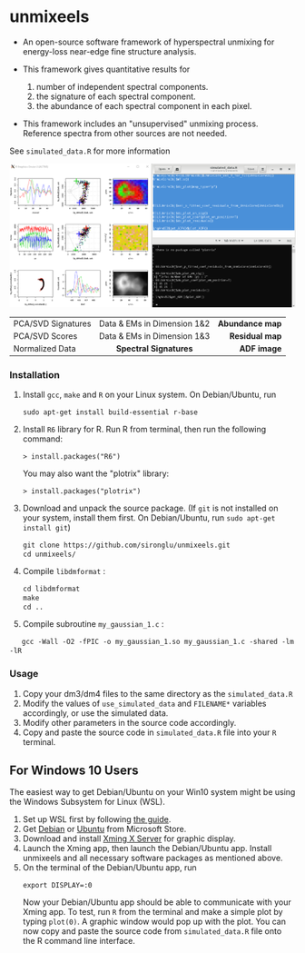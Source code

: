 unmixeels
===

* An open-source software framework of hyperspectral unmixing for energy-loss near-edge fine structure analysis. 

* This framework gives quantitative results for 
   1) number of independent spectral components. 
   2) the signature of each spectral component. 
   3) the abundance of each spectral component in each pixel. 

* This framework includes an "unsupervised" unmixing process. Reference spectra from other sources are not needed. 

See `simulated_data.R` for more information

![Screenshot](screenshot.png)

|          |               |       |
|----------|:-------------:|------:|
| PCA/SVD Signatures |  Data & EMs in Dimension 1&2 | **Abundance map** |
| PCA/SVD Scores |    Data & EMs in Dimension 1&3   | **Residual map** |
| Normalized Data | **Spectral Signatures** | **ADF image** |

### Installation

1. Install `gcc`, `make` and `R` on your Linux system. 
   On Debian/Ubuntu, run 
   ```
   sudo apt-get install build-essential r-base
   ```
2. Install `R6` library for R. 
   Run R from terminal, then run the following command:
   ```
   > install.packages("R6")
   ```
   You may also want the "plotrix" library: 
   ```
   > install.packages("plotrix")
   ```
2. Download and unpack the source package. (If `git` is not installed on your system, install them first. On Debian/Ubuntu, run `sudo apt-get install git`)
   ```
   git clone https://github.com/sironglu/unmixeels.git
   cd unmixeels/
   ```
3. Compile `libdmformat` :
   ```
   cd libdmformat 
   make 
   cd ..
   ```
4. Compile subroutine `my_gaussian_1.c` :
```
   gcc -Wall -O2 -fPIC -o my_gaussian_1.so my_gaussian_1.c -shared -lm -lR
```

### Usage

1. Copy your dm3/dm4 files to the same directory as the `simulated_data.R`
2. Modify the values of `use_simulated_data` and `FILENAME*` variables accordingly, or use the simulated data. 
3. Modify other parameters in the source code accordingly. 
4. Copy and paste the source code in `simulated_data.R` file into your `R` terminal. 

## For Windows 10 Users

The easiest way to get Debian/Ubuntu on your Win10 system might be using the Windows Subsystem for Linux (WSL). 
1. Set up WSL first by following [the guide](https://docs.microsoft.com/en-us/windows/wsl/install-win10).
2. Get [Debian](https://www.microsoft.com/en-us/p/debian/9msvkqc78pk6) or [Ubuntu](https://www.microsoft.com/en-us/p/ubuntu/9nblggh4msv6) from Microsoft Store. 
3. Download and install [Xming X Server](https://sourceforge.net/projects/xming) for graphic display. 
4. Launch the Xming app, then launch the Debian/Ubuntu app. Install unmixeels and all necessary software packages as mentioned above. 
5. On the terminal of the Debian/Ubuntu app, run
   ```
   export DISPLAY=:0
   ```
   Now your Debian/Ubuntu app should be able to communicate with your Xming app. To test, run `R` from the terminal and make a simple plot by typing `plot(0)`. A graphic window would pop up with the plot. You can now copy and paste the source code from `simulated_data.R` file onto the R command line interface. 
